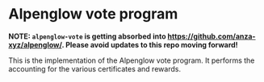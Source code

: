 # Alpenglow vote program

**NOTE: `alpenglow-vote` is getting absorbed into https://github.com/anza-xyz/alpenglow/. Please avoid updates to this repo moving forward!**

This is the implementation of the Alpenglow vote program. It performs the accounting for the various certificates and rewards.
